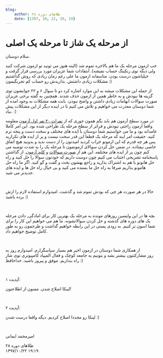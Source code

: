 ```yaml
---
blog:
    author: طلاهای دوره ۲۸
    date: [1397, 10, 22, 19, 19]
---
```

# از مرحله یک شاز تا مرحله یک اصلی

<div class="cnt">
<p>سلام دوستان. </p>
<p>خب ازمون مرحله یک ما هم بالاخره تموم شد (البته هنوز می تونید تو ازمون شرکت کنید ولی دیگه توی رنکینگ حساب نمیشه). انتقادات شما عزیزان مورد بررسی قرار گرفت و خیلیاشون درست بودن. متاسفانه ازمون ما علی رغم زمان زیادی که روش گذاشتیم مشکلات زیادی داشتش. بذاریدش رو حساب کم تجربگیمون :)</p>
<p>از جمله این مشکلات میشه به این موارد اشاره کرد دو تا سوال ۶ و ۲۲ جوابشون توی گزینه ها نبودش و به خاطر همین از ازمون حذف شدند. همچنین به گفته برخی عزیزان صورت سوالات ابهامات زیادی داشتن و واضح نبودن. بابت همه مشکلات به وجود امده از شما دوستان معذرت می خواهیم و تلاش می کنیم تا در اینده دیگر از این مشکلات پیش نیاد. :)</p>
<p>در مورد سطح آزمون هم باید بگم همون جوری که از <a href="http://bayanbox.ir/info/1244530883414735088/scoreboard">نمرات ۲۰ نفر اول آزمون</a> معلومه واقعا ازمون راحتی نبودش و فراتر از سطح مرحله یک طراحی شده بود. این امر کاملا عامدانه بود و ما می خواستیم شما دوستان با ایده های مختلف و سخت دست و پنجه نرم کنید. حقیقت امر اینه که مرحله یک قطعا این قدر سخت نیست و پر از ایده های تکراریه پس هر چه قدرم که این ازمونو خراب کردید امیدتون را از دست ندید و بدونید هیچ اتفاق خاصی نیفتاده. در ضمن حل کردن سوالای ازمونمون تا مرحله یک را به شدت توصیه می کنم چون پر از ایده های مختلفه. این هم از <a href="http://bayanbox.ir/info/6319946216900829547/soorat">صورت سوالات</a> و <a href="http://bayanbox.ir/info/4969833816004758432/scoreboard">کلید آزمون</a>. از گذاشتن پاسخنامه تشریحی اجتناب می کنیم چون دوست داریم که خودتون سوالا را حل کنید و راه حل هاتونو با هم به اشتراک بذارید و راجع بهشون بحث و گفت و گو کنید. اگر ما راه حل هامونو بذاریم صرفا به راه حل ما بسنده می کنید و بی خیال راه حل ها و ایده های جدیدتر می شید.</p>
<p><br/></p>
<p>حالا در هر صورت هر چی که بودش تموم شد و گذشت. امیدوارم استفاده لازم را ازش برده باشید :)</p>
<p><br/></p>
<p>بچه ها در این واپسین روزهای مونده به مرحله یک بهترین کار برای امادگی, دادن مرحله یک های دوره های گذشته و حل کردن سوالاتشونه. ما هم می خواهیم این کار را برای شما اسون تر کنیم. به زودی پستی در این رابطه خواهیم گذاشت و طرحمون رو به طور کامل توضیح خواهیم داد.</p>
<p><br/></p>
<p>از همکاری شما دوستان در ازمون اخیر هم بسیار سپاسگزارم. امیدوارم روز به روز مشارکتتون بیشتر بشه و بتونیم یه جامعه کوچک و فعال المپیاد کامپیوتری توی شاز راه بندازیم. موفق و پیروز باشید. خداحافظ :)</p>
<p><br/></p>
<p>آپدیت ۱:</p>
<p>لینکا اصلاح شدن. ممنون از اطلاعتون!</p>
<p><br/></p>
<p>آپدیت ۲:</p>
<p>لینکا رو مجددا اصلاح کردیم. دیگه واقعا درست شدن :)</p>
<p><br/></p>
<p>امیرمحمد ایمانی</p>
</div>

<div class="blog-info">
    <div class="blog-author">طلاهای دوره ۲۸</div>
    <div class="blog-date">۱۳۹۷/۱۰/۲۲ ۱۹:۱۹</div>
</div>

